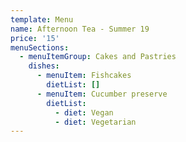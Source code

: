 ```yaml
---
template: Menu
name: Afternoon Tea - Summer 19
price: '15'
menuSections:
  - menuItemGroup: Cakes and Pastries
    dishes:
      - menuItem: Fishcakes
        dietList: []
      - menuItem: Cucumber preserve
        dietList:
          - diet: Vegan
          - diet: Vegetarian
---
```

